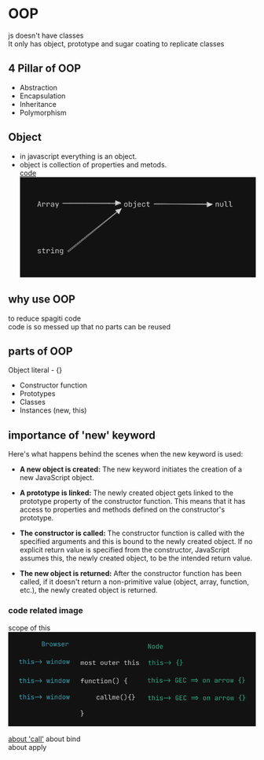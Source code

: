 
# OOP
js doesn't have classes\
It only has object, prototype and sugar coating to replicate classes 

## 4 Pillar of OOP
- Abstraction
- Encapsulation
- Inheritance
- Polymorphism

## Object
- in javascript everything is an object.
- object is collection of properties and metods.\
[code](object.js)
![alt text](image.png)

## why use OOP
to reduce spagiti code\
code is so messed up that no parts can be reused

## parts of OOP
Object literal - {}

- Constructor function
- Prototypes
- Classes
- Instances (new, this)


## importance of 'new' keyword

Here's what happens behind the scenes when the new keyword is used:

- **A new object is created:** The new keyword initiates the creation of a new JavaScript object.

- **A prototype is linked:** The newly created object gets linked to the prototype property of the constructor function. This means that it has access to properties and methods defined on the constructor's prototype.

- **The constructor is called:** The constructor function is called with the specified arguments and this is bound to the newly created object. If no explicit return value is specified from the constructor, JavaScript assumes this, the newly created object, to be the intended return value.

- **The new object is returned:** After the constructor function has been called, if it doesn't return a non-primitive value (object, array, function, etc.), the newly created object is returned.


### code related image
scope of this
![alt text](image-1.png)


[about 'call'](inheritance.js)
about bind\
about apply